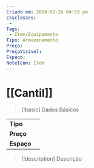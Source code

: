 ```yaml
---
Criado em: 2024-02-26 04:53 pm
cssclasses:
 - 
Tags:
 - Item/Equipamento
Tipo: Armazenamento
Preço: 
PreçoVisivel: 
Espaço: 
NoteIcon: Item
---
```

# [[Cantil]]

> [!basic] Dados Básicos
> 
|            |     |
| ---------- |:---:|
| **Tipo**   |     |
| **Preço**  |     |
| **Espaço** |     |
>
 
> [!description] Descrição
> 
>
